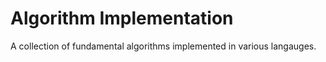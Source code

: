 
# Algorithm Implementation

A collection of fundamental algorithms implemented in various langauges.
